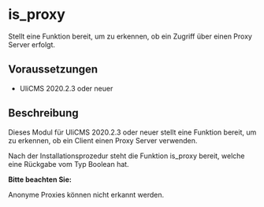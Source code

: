 # is_proxy

Stellt eine Funktion bereit, um zu erkennen, ob ein Zugriff über einen Proxy Server erfolgt.

## Voraussetzungen

* UliCMS 2020.2.3 oder neuer

## Beschreibung

Dieses Modul für UliCMS 2020.2.3 oder neuer stellt eine Funktion bereit, um zu erkennen, ob ein Client einen Proxy Server verwenden.

Nach der Installationsprozedur steht die Funktion is_proxy bereit, welche eine Rückgabe vom Typ Boolean hat.

**Bitte beachten Sie:**

Anonyme Proxies können nicht erkannt werden.